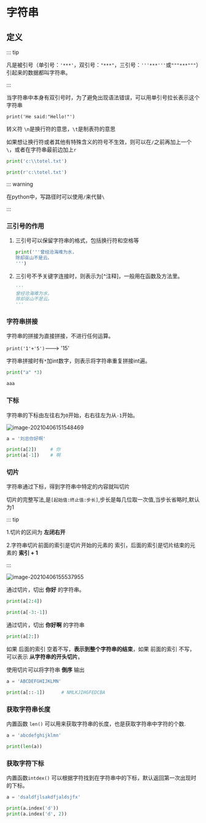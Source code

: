 # 字符串

## 定义

::: tip

凡是被引号（单引号：`'***'`，双引号：`"***"`，三引号：`'''***'''`或`"""***"""`）引起来的数据都叫字符串。

:::

当字符串中本身有双引号时，为了避免出现语法错误，可以用单引号拉长表示这个字符串

`print('He said:"Hello!"')`

转义符 `\n`是换行符的意思，`\t`是制表符的意思

如果想让换行符或者其他有特殊含义的符号不生效，则可以在`/`之前再加上一个`\`，或者在字符串最前边加上`r`

```python
print('c:\\totel.txt')

print(r'c:\totel.txt')
```

::: warning

在python中，写路径时可以使用`/`来代替`\`

:::

### 三引号的作用

1.  三引号可以保留字符串的格式，包括换行符和空格等

    ```python
    print('''曾经沧海难为水，
    除却巫山不是云。
    ''')
    ```

2.  三引号不予关键字连接时，则表示为[^注释]，一般用在函数及方法里。

    ```python
    '''
    曾经沧海难为水，
    除却巫山不是云。
    '''
    ```

### 字符串拼接

字符串的拼接为直接拼接，不进行任何运算。

`print('1'+'5')`---> '15'

字符串拼接时有`*`加int数字，则表示将字符串重复拼接int遍。

```python
print("a" *3)

aaa
```

### 下标

字符串的下标由左往右为`0`开始，右右往左为从`-1`开始。

![image-20210406151548469](https://i.loli.net/2021/04/06/UrgiBsoLTnYVGuq.png)

```python
a = '刘总你好啊'

print(a[2])		# 你
print(a[-1])	# 啊
```

### 切片

字符串通过下标，得到字符串中特定的内容就叫切片

切片的完整写法,是`[起始值:终止值:步长]`,步长是每几位取一次值,当步长省略时,默认为1

::: tip

1.切片的区间为  **左闭右开**

2.字符串切片前面的索引是切片开始的元素的 索引，后面的索引是切片结束的元素的 **索引 + 1**

:::

![image-20210406155537955](https://i.loli.net/2021/04/06/HelpBRyYi5drV7u.png)

通过切片，切出 **你好** 的字符串。

```python
print(a[2:4])

print(a[-3:-1])
```

通过切片，切出 **你好啊** 的字符串

```python
print(a[2:])
```

如果 后面的索引 空着不写，**表示到整个字符串的结束**，如果 前面的索引 不写，可以表示 **从字符串的开头切片**。



使用切片可以将字符串 **倒序** 输出

```python
a = 'ABCDEFGHIJKLMN'

print(a[::-1])		# NMLKJIHGFEDCBA
```



### 获取字符串长度

内置函数 `len()` 可以用来获取字符串的长度，也是获取字符串中字符的个数.

```python
a = 'abcdefghijklmn'

print(len(a))
```

### 获取字符下标

内置函数`intdex()` 可以根据字符找到在字符串中的下标，默认返回第一次出现时的下标。

```python
a = 'dsaldfjlsakdfjaldsjfx'

print(a.index('d'))
print(a.index('d', 2))
```

